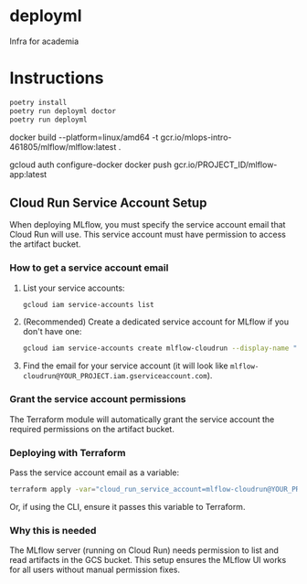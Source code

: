 # deployml
Infra for academia

# Instructions

```bash
poetry install
poetry run deployml doctor
poetry run deployml
```


docker build --platform=linux/amd64 -t gcr.io/mlops-intro-461805/mlflow/mlflow:latest .

gcloud auth configure-docker
docker push gcr.io/PROJECT_ID/mlflow-app:latest

## Cloud Run Service Account Setup

When deploying MLflow, you must specify the service account email that Cloud Run will use. This service account must have permission to access the artifact bucket.

### How to get a service account email

1. List your service accounts:
   ```sh
   gcloud iam service-accounts list
   ```
2. (Recommended) Create a dedicated service account for MLflow if you don't have one:
   ```sh
   gcloud iam service-accounts create mlflow-cloudrun --display-name "MLflow Cloud Run Service Account"
   ```
3. Find the email for your service account (it will look like `mlflow-cloudrun@YOUR_PROJECT.iam.gserviceaccount.com`).

### Grant the service account permissions

The Terraform module will automatically grant the service account the required permissions on the artifact bucket.

### Deploying with Terraform

Pass the service account email as a variable:

```sh
terraform apply -var="cloud_run_service_account=mlflow-cloudrun@YOUR_PROJECT.iam.gserviceaccount.com"
```

Or, if using the CLI, ensure it passes this variable to Terraform.

### Why this is needed

The MLflow server (running on Cloud Run) needs permission to list and read artifacts in the GCS bucket. This setup ensures the MLflow UI works for all users without manual permission fixes.